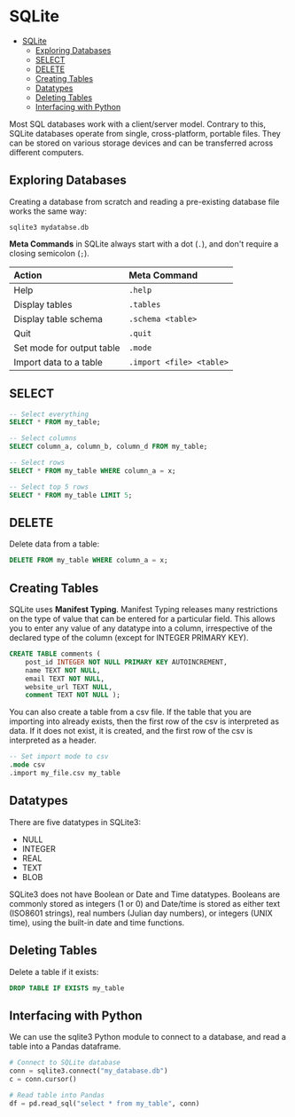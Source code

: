 # SQLite

- [SQLite](#sqlite)
  - [Exploring Databases](#exploring-databases)
  - [SELECT](#select)
  - [DELETE](#delete)
  - [Creating Tables](#creating-tables)
  - [Datatypes](#datatypes)
  - [Deleting Tables](#deleting-tables)
  - [Interfacing with Python](#interfacing-with-python)

Most SQL databases work with a client/server model. Contrary to this, SQLite databases operate from single, cross-platform, portable files. They can be stored on various storage devices and can be transferred across different computers.

## Exploring Databases

Creating a database from scratch and reading a pre-existing database file works the same way:

    sqlite3 mydatabse.db

**Meta Commands** in SQLite always start with a dot (`.`), and don't require a closing semicolon (`;`).

| Action                    | Meta Command             |
| :------------------------ | :----------------------- |
| Help                      | `.help`                  |
| Display tables            | `.tables`                |
| Display table schema      | `.schema <table>`        |
| Quit                      | `.quit`                  |
| Set mode for output table | `.mode`                  |
| Import data to a table    | `.import <file> <table>` |

## SELECT

``` sql
-- Select everything
SELECT * FROM my_table;

-- Select columns
SELECT column_a, column_b, column_d FROM my_table;

-- Select rows
SELECT * FROM my_table WHERE column_a = x;

-- Select top 5 rows
SELECT * FROM my_table LIMIT 5;
```

## DELETE

Delete data from a table:

``` sql
DELETE FROM my_table WHERE column_a = x;
```

## Creating Tables

SQLite uses **Manifest Typing**.
Manifest Typing releases many restrictions on the type of value that can be entered for a particular field. This allows you to enter any value of any datatype into a column, irrespective of the declared type of the column (except for INTEGER PRIMARY KEY).

``` sql
CREATE TABLE comments ( 
	post_id INTEGER NOT NULL PRIMARY KEY AUTOINCREMENT, 
	name TEXT NOT NULL, 
	email TEXT NOT NULL, 
	website_url TEXT NULL, 
	comment TEXT NOT NULL );
```

You can also create a table from a csv file. If the table that you are importing into already exists, then the first row of the csv is interpreted as data. If it does not exist, it is created, and the first row of the csv is interpreted as a header.

```sql
-- Set import mode to csv
.mode csv
.import my_file.csv my_table
```

## Datatypes

There are five datatypes in SQLite3:

- NULL
- INTEGER
- REAL
- TEXT
- BLOB

SQLite3 does not have Boolean or Date and Time datatypes. Booleans are commonly stored as integers (1 or 0) and Date/time is stored as either text (ISO8601 strings), real numbers (Julian day numbers), or integers (UNIX time), using the built-in  date and time functions.

## Deleting Tables

Delete a table if it exists:

```sql
DROP TABLE IF EXISTS my_table
```

## Interfacing with Python

We can use the sqlite3 Python module to connect to a database, and read a table into a Pandas dataframe. 

```python
# Connect to SQLite database
conn = sqlite3.connect("my_database.db")
c = conn.cursor()

# Read table into Pandas
df = pd.read_sql("select * from my_table", conn)
```